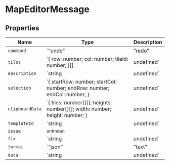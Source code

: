 # MapEditorMessage

## Properties

| Name | Type | Description |
|------|------|-------------|
| `command` | `"undo" | "redo" | "paint" | "copy" | "paste" | "validateMap" | "getTemplates" | "applyTemplate" | "exportMap" | "importMap" | "getStatistics" | "fixValidationIssue"` |  |
| `tiles` | `{ row: number; col: number; tileId: number; }[] | undefined` |  |
| `description` | `string | undefined` |  |
| `selection` | `{ startRow: number; startCol: number; endRow: number; endCol: number; } | undefined` |  |
| `clipboardData` | `{ tiles: number[][]; heights: number[][]; width: number; height: number; } | undefined` |  |
| `templateId` | `string | undefined` |  |
| `issue` | `unknown` |  |
| `fix` | `string | undefined` |  |
| `format` | `"json" | "text" | undefined` |  |
| `data` | `string | undefined` |  |

